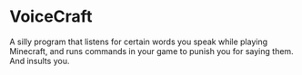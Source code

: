 # VoiceCraft
A silly program that listens for certain words you speak while playing Minecraft, and runs commands in your game to punish you for saying them. And insults you.
